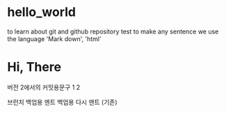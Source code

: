 # hello_world
to learn about git and github repository
test to make any sentence
we use the language 'Mark down', 'html'
<h1> Hi, There </h1>
버전 2에서의 커밋용문구
1
2

브런치 백업용 멘트
백업용 다시 맨트 (기존)